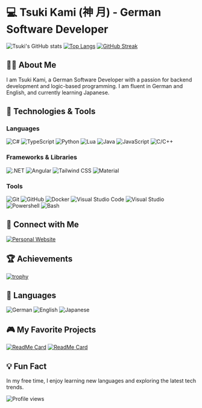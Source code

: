 # 💻 Tsuki Kami (神 月) - German Software Developer

![Tsuki's GitHub stats](https://github-readme-stats.vercel.app/api?username=kami-tsuki&show_icons=true&theme=radical)
[![Top Langs](https://github-readme-stats.vercel.app/api/top-langs/?username=kami-tsuki&layout=compact&theme=radical)](https://github.com/kami-tsuki/github-readme-stats)
[![GitHub Streak](http://github-readme-streak-stats.herokuapp.com?user=kami-tsuki&theme=radical)](https://git.io/streak-stats)

## 🧑‍💻 About Me

I am Tsuki Kami, a German Software Developer with a passion for backend development and logic-based programming. I am fluent in German and English, and currently learning Japanese. 

## 🔧 Technologies & Tools

### Languages
![C#](https://img.shields.io/badge/C%23-239120?style=for-the-badge&logo=c-sharp&logoColor=white)
![TypeScript](https://img.shields.io/badge/TypeScript-007ACC?style=for-the-badge&logo=typescript&logoColor=white)
![Python](https://img.shields.io/badge/Python-3776AB?style=for-the-badge&logo=python&logoColor=white)
![Lua](https://img.shields.io/badge/Lua-2C2D72?style=for-the-badge&logo=lua&logoColor=white)
![Java](https://img.shields.io/badge/Java-007396?style=for-the-badge&logo=java&logoColor=white)
![JavaScript](https://img.shields.io/badge/JavaScript-F7DF1E?style=for-the-badge&logo=javascript&logoColor=black)
![C/C++](https://img.shields.io/badge/C%2FC%2B%2B-00599C?style=for-the-badge&logo=c&logoColor=white)

### Frameworks & Libraries
![.NET](https://img.shields.io/badge/.NET-512BD4?style=for-the-badge&logo=dotnet&logoColor=white)
![Angular](https://img.shields.io/badge/Angular-DD0031?style=for-the-badge&logo=angular&logoColor=white)
![Tailwind CSS](https://img.shields.io/badge/Tailwind_CSS-38B2AC?style=for-the-badge&logo=tailwind-css&logoColor=white)
![Material](https://img.shields.io/badge/Material_UI-0081CB?style=for-the-badge&logo=material-ui&logoColor=white)

### Tools
![Git](https://img.shields.io/badge/Git-F05032?style=for-the-badge&logo=git&logoColor=white)
![GitHub](https://img.shields.io/badge/GitHub-181717?style=for-the-badge&logo=github&logoColor=white)
![Docker](https://img.shields.io/badge/Docker-2496ED?style=for-the-badge&logo=docker&logoColor=white)
![Visual Studio Code](https://img.shields.io/badge/Visual_Studio_Code-007ACC?style=for-the-badge&logo=visual-studio-code&logoColor=white)
![Visual Studio](https://img.shields.io/badge/Visual_Studio-5C2D91?style=for-the-badge&logo=visual-studio&logoColor=white)
![Powershell](https://img.shields.io/badge/Powershell-5391FE?style=for-the-badge&logo=powershell&logoColor=white)
![Bash](https://img.shields.io/badge/GNU_Bash-4EAA25?style=for-the-badge&logo=gnu-bash&logoColor=white)


## 🔗 Connect with Me

[![Personal Website](https://img.shields.io/badge/Website-000000?style=for-the-badge&logo=About.me&logoColor=white)](https://tsuki.wtf)

## 🏆 Achievements

[![trophy](https://github-profile-trophy.vercel.app/?username=kami-tsuki&theme=radical&no-frame=true&margin-w=15)](https://github.com/ryo-ma/github-profile-trophy)

## 💬 Languages
![German](https://img.shields.io/badge/German-Native-ff69b4)
![English](https://img.shields.io/badge/English-Fluent-blue)
![Japanese](https://img.shields.io/badge/Japanese-Learning-green)

## 🎮 My Favorite Projects

[![ReadMe Card](https://github-readme-stats.vercel.app/api/pin/?username=kami-tsuki&repo=azure-blue&theme=radical)](https://github.com/kami-tsuki/azure-blue)
[![ReadMe Card](https://github-readme-stats.vercel.app/api/pin/?username=kami-tsuki&repo=db-nav-clone-angular&theme=radical)](https://github.com/kami-tsuki/db-nav-clone-angular)



## 💡 Fun Fact
In my free time, I enjoy learning new languages and exploring the latest tech trends.

![Profile views](https://komarev.com/ghpvc/?username=kami-tsuki&color=blueviolet)
